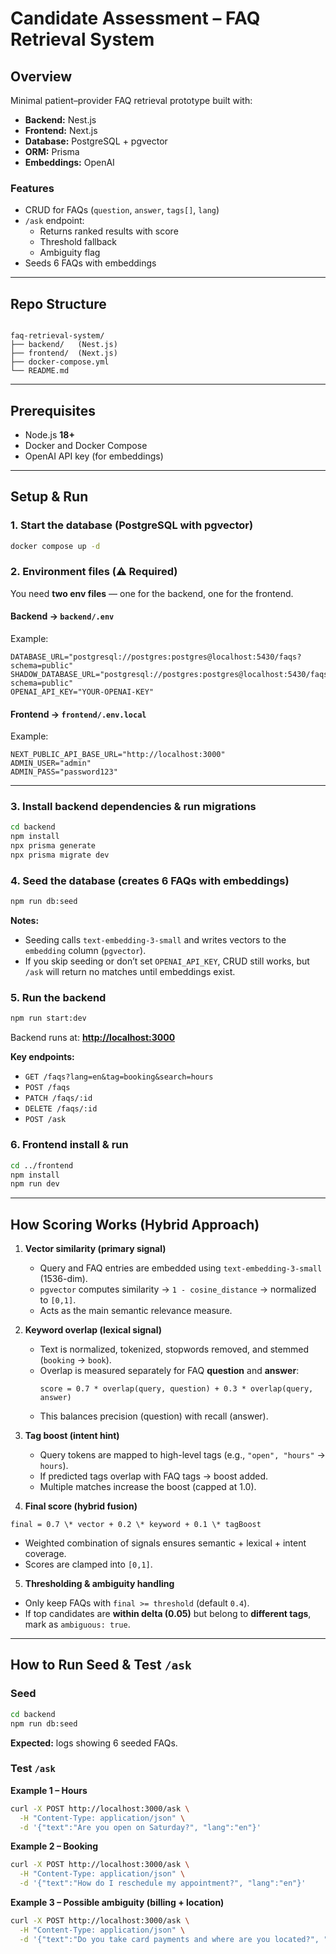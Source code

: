 # Candidate Assessment – FAQ Retrieval System

## Overview
Minimal patient–provider FAQ retrieval prototype built with:

- **Backend:** Nest.js  
- **Frontend:** Next.js  
- **Database:** PostgreSQL + pgvector  
- **ORM:** Prisma  
- **Embeddings:** OpenAI  

### Features
- CRUD for FAQs (`question`, `answer`, `tags[]`, `lang`)
- `/ask` endpoint:
  - Returns ranked results with score
  - Threshold fallback
  - Ambiguity flag
- Seeds 6 FAQs with embeddings

---

## Repo Structure
```

faq-retrieval-system/
├── backend/   (Nest.js)
├── frontend/  (Next.js)
├── docker-compose.yml
└── README.md

````

---

## Prerequisites
- Node.js **18+**
- Docker and Docker Compose
- OpenAI API key (for embeddings)

---

## Setup & Run

### 1. Start the database (PostgreSQL with pgvector)
```bash
docker compose up -d
````

### 2. Environment files (⚠️ Required)

You need **two env files** — one for the backend, one for the frontend.

#### Backend → `backend/.env`

Example:

```env
DATABASE_URL="postgresql://postgres:postgres@localhost:5430/faqs?schema=public"
SHADOW_DATABASE_URL="postgresql://postgres:postgres@localhost:5430/faqs_shadow?schema=public"
OPENAI_API_KEY="YOUR-OPENAI-KEY"
```

#### Frontend → `frontend/.env.local`

Example:

```env
NEXT_PUBLIC_API_BASE_URL="http://localhost:3000"
ADMIN_USER="admin"
ADMIN_PASS="password123"
```

---

### 3. Install backend dependencies & run migrations

```bash
cd backend
npm install
npx prisma generate
npx prisma migrate dev
```

### 4. Seed the database (creates 6 FAQs with embeddings)

```bash
npm run db:seed
```

**Notes:**

* Seeding calls `text-embedding-3-small` and writes vectors to the `embedding` column (`pgvector`).
* If you skip seeding or don’t set `OPENAI_API_KEY`, CRUD still works, but `/ask` will return no matches until embeddings exist.

### 5. Run the backend

```bash
npm run start:dev
```

Backend runs at: **[http://localhost:3000](http://localhost:3000)**

**Key endpoints:**

* `GET /faqs?lang=en&tag=booking&search=hours`
* `POST /faqs`
* `PATCH /faqs/:id`
* `DELETE /faqs/:id`
* `POST /ask`

### 6. Frontend install & run

```bash
cd ../frontend
npm install
npm run dev
```

---

## How Scoring Works (Hybrid Approach)

1. **Vector similarity (primary signal)**  
   - Query and FAQ entries are embedded using `text-embedding-3-small` (1536-dim).  
   - `pgvector` computes similarity → `1 - cosine_distance` → normalized to `[0,1]`.  
   - Acts as the main semantic relevance measure.

2. **Keyword overlap (lexical signal)**  
   - Text is normalized, tokenized, stopwords removed, and stemmed (`booking` → `book`).  
   - Overlap is measured separately for FAQ **question** and **answer**:  
     ```
     score = 0.7 * overlap(query, question) + 0.3 * overlap(query, answer)
     ```
   - This balances precision (question) with recall (answer).

3. **Tag boost (intent hint)**  
   - Query tokens are mapped to high-level tags (e.g., `"open", "hours"` → `hours`).  
   - If predicted tags overlap with FAQ tags → boost added.  
   - Multiple matches increase the boost (capped at 1.0).

4. **Final score (hybrid fusion)**  
```
final = 0.7 \* vector + 0.2 \* keyword + 0.1 \* tagBoost
```
- Weighted combination of signals ensures semantic + lexical + intent coverage.  
- Scores are clamped into `[0,1]`.

5. **Thresholding & ambiguity handling**  
- Only keep FAQs with `final >= threshold` (default `0.4`).  
- If top candidates are **within delta (0.05)** but belong to **different tags**,  
  mark as `ambiguous: true`.

---

## How to Run Seed & Test `/ask`

### Seed

```bash
cd backend
npm run db:seed
```

**Expected:** logs showing 6 seeded FAQs.

### Test `/ask`

**Example 1 – Hours**

```bash
curl -X POST http://localhost:3000/ask \
  -H "Content-Type: application/json" \
  -d '{"text":"Are you open on Saturday?", "lang":"en"}'
```

**Example 2 – Booking**

```bash
curl -X POST http://localhost:3000/ask \
  -H "Content-Type: application/json" \
  -d '{"text":"How do I reschedule my appointment?", "lang":"en"}'
```

**Example 3 – Possible ambiguity (billing + location)**

```bash
curl -X POST http://localhost:3000/ask \
  -H "Content-Type: application/json" \
  -d '{"text":"Do you take card payments and where are you located?", "lang":"en"}'
```
